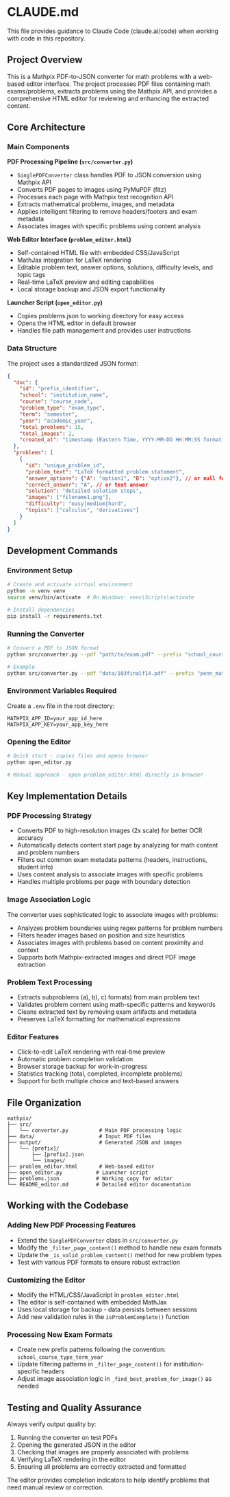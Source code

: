 # CLAUDE.md

This file provides guidance to Claude Code (claude.ai/code) when working with code in this repository.

## Project Overview

This is a Mathpix PDF-to-JSON converter for math problems with a web-based editor interface. The project processes PDF files containing math exams/problems, extracts problems using the Mathpix API, and provides a comprehensive HTML editor for reviewing and enhancing the extracted content.

## Core Architecture

### Main Components

**PDF Processing Pipeline (`src/converter.py`)**
- `SinglePDFConverter` class handles PDF to JSON conversion using Mathpix API
- Converts PDF pages to images using PyMuPDF (fitz)
- Processes each page with Mathpix text recognition API
- Extracts mathematical problems, images, and metadata
- Applies intelligent filtering to remove headers/footers and exam metadata
- Associates images with specific problems using content analysis

**Web Editor Interface (`problem_editor.html`)**
- Self-contained HTML file with embedded CSS/JavaScript
- MathJax integration for LaTeX rendering
- Editable problem text, answer options, solutions, difficulty levels, and topic tags
- Real-time LaTeX preview and editing capabilities
- Local storage backup and JSON export functionality

**Launcher Script (`open_editor.py`)**
- Copies problems.json to working directory for easy access
- Opens the HTML editor in default browser
- Handles file path management and provides user instructions

### Data Structure

The project uses a standardized JSON format:
```json
{
  "doc": {
    "id": "prefix_identifier",
    "school": "institution_name", 
    "course": "course_code",
    "problem_type": "exam_type",
    "term": "semester",
    "year": "academic_year",
    "total_problems": 15,
    "total_images": 2,
    "created_at": "timestamp (Eastern Time, YYYY-MM-DD HH:MM:SS format)"
  },
  "problems": [
    {
      "id": "unique_problem_id",
      "problem_text": "LaTeX formatted problem statement",
      "answer_options": {"A": "option1", "B": "option2"}, // or null for text answers
      "correct_answer": "A", // or text answer
      "solution": "detailed solution steps",
      "images": ["filename1.png"],
      "difficulty": "easy|medium|hard",
      "topics": ["calculus", "derivatives"]
    }
  ]
}
```

## Development Commands

### Environment Setup
```bash
# Create and activate virtual environment
python -m venv venv
source venv/bin/activate  # On Windows: venv\Scripts\activate

# Install dependencies
pip install -r requirements.txt
```

### Running the Converter
```bash
# Convert a PDF to JSON format
python src/converter.py --pdf "path/to/exam.pdf" --prefix "school_course_type_term_year" --output "output"

# Example
python src/converter.py --pdf "data/103finalf14.pdf" --prefix "penn_math103_final_fall_2014" --output "output"
```

### Environment Variables Required
Create a `.env` file in the root directory:
```
MATHPIX_APP_ID=your_app_id_here
MATHPIX_APP_KEY=your_app_key_here
```

### Opening the Editor
```bash
# Quick start - copies files and opens browser
python open_editor.py

# Manual approach - open problem_editor.html directly in browser
```

## Key Implementation Details

### PDF Processing Strategy
- Converts PDF to high-resolution images (2x scale) for better OCR accuracy
- Automatically detects content start page by analyzing for math content and problem numbers
- Filters out common exam metadata patterns (headers, instructions, student info)
- Uses content analysis to associate images with specific problems
- Handles multiple problems per page with boundary detection

### Image Association Logic
The converter uses sophisticated logic to associate images with problems:
- Analyzes problem boundaries using regex patterns for problem numbers
- Filters header images based on position and size heuristics
- Associates images with problems based on content proximity and context
- Supports both Mathpix-extracted images and direct PDF image extraction

### Problem Text Processing
- Extracts subproblems (a), b), c) formats) from main problem text
- Validates problem content using math-specific patterns and keywords
- Cleans extracted text by removing exam artifacts and metadata
- Preserves LaTeX formatting for mathematical expressions

### Editor Features
- Click-to-edit LaTeX rendering with real-time preview
- Automatic problem completion validation
- Browser storage backup for work-in-progress
- Statistics tracking (total, completed, incomplete problems)
- Support for both multiple choice and text-based answers

## File Organization

```
mathpix/
├── src/
│   └── converter.py          # Main PDF processing logic
├── data/                     # Input PDF files
├── output/                   # Generated JSON and images
│   └── [prefix]/
│       ├── [prefix].json
│       └── images/
├── problem_editor.html       # Web-based editor
├── open_editor.py           # Launcher script
├── problems.json            # Working copy for editor
└── README_editor.md         # Detailed editor documentation
```

## Working with the Codebase

### Adding New PDF Processing Features
- Extend the `SinglePDFConverter` class in `src/converter.py`
- Modify the `_filter_page_content()` method to handle new exam formats
- Update the `_is_valid_problem_content()` method for new problem types
- Test with various PDF formats to ensure robust extraction

### Customizing the Editor
- Modify the HTML/CSS/JavaScript in `problem_editor.html`
- The editor is self-contained with embedded MathJax
- Uses local storage for backup - data persists between sessions
- Add new validation rules in the `isProblemComplete()` function

### Processing New Exam Formats
- Create new prefix patterns following the convention: `school_course_type_term_year`
- Update filtering patterns in `_filter_page_content()` for institution-specific headers
- Adjust image association logic in `_find_best_problem_for_image()` as needed

## Testing and Quality Assurance

Always verify output quality by:
1. Running the converter on test PDFs
2. Opening the generated JSON in the editor
3. Checking that images are properly associated with problems
4. Verifying LaTeX rendering in the editor
5. Ensuring all problems are correctly extracted and formatted

The editor provides completion indicators to help identify problems that need manual review or correction.